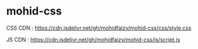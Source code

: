 # mohid-css

CSS CDN : https://cdn.jsdelivr.net/gh/mohidfaizy/mohid-css/css/style.css

JS CDN : https://cdn.jsdelivr.net/gh/mohidfaizy/mohid-css/js/script.js
